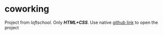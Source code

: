 # coworking
Project from _loftschool_. Only **_HTML+CSS_**.
Use native [github link](https://klv-codehub.github.io) to open the project
